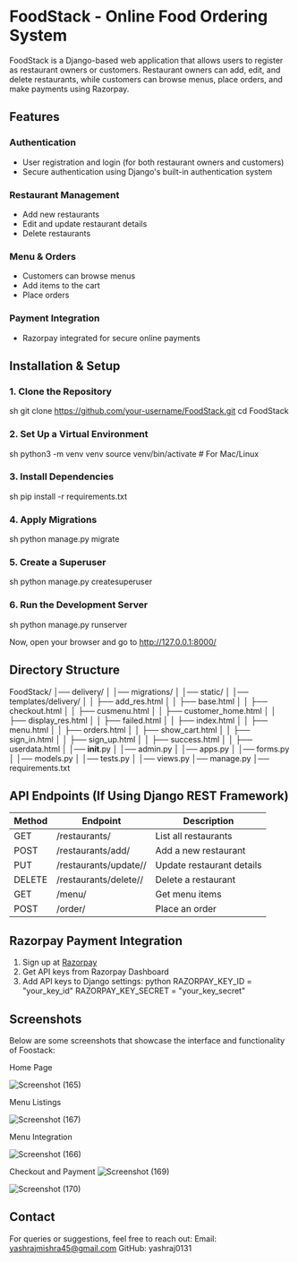 # FoodStack - Online Food Ordering System

FoodStack is a Django-based web application that allows users to register as restaurant owners or customers. Restaurant owners can add, edit, and delete restaurants, while customers can browse menus, place orders, and make payments using Razorpay.

## Features

### **Authentication**
- User registration and login (for both restaurant owners and customers)
- Secure authentication using Django's built-in authentication system

### **Restaurant Management**
- Add new restaurants
- Edit and update restaurant details
- Delete restaurants

### **Menu & Orders**
- Customers can browse menus
- Add items to the cart
- Place orders

### **Payment Integration**
- Razorpay integrated for secure online payments

## Installation & Setup

### **1. Clone the Repository**
sh
git clone https://github.com/your-username/FoodStack.git
cd FoodStack


### **2. Set Up a Virtual Environment**
sh
python3 -m venv venv
source venv/bin/activate  # For Mac/Linux


### **3. Install Dependencies**
sh
pip install -r requirements.txt


### **4. Apply Migrations**
sh
python manage.py migrate


### **5. Create a Superuser**
sh
python manage.py createsuperuser


### **6. Run the Development Server**
sh
python manage.py runserver


Now, open your browser and go to http://127.0.0.1:8000/

## Directory Structure
FoodStack/
│── delivery/
│   │── migrations/
│   │── static/
│   │── templates/delivery/
│   │   ├── add_res.html
│   │   ├── base.html
│   │   ├── checkout.html
│   │   ├── cusmenu.html
│   │   ├── customer_home.html
│   │   ├── display_res.html
│   │   ├── failed.html
│   │   ├── index.html
│   │   ├── menu.html
│   │   ├── orders.html
│   │   ├── show_cart.html
│   │   ├── sign_in.html
│   │   ├── sign_up.html
│   │   ├── success.html
│   │   ├── userdata.html
│   │── __init__.py
│   │── admin.py
│   │── apps.py
│   │── forms.py
│   │── models.py
│   │── tests.py
│   │── views.py
│── manage.py
│── requirements.txt


## API Endpoints (If Using Django REST Framework)
| Method | Endpoint | Description |
|--------|----------------|--------------------------------|
| GET | /restaurants/ | List all restaurants |
| POST | /restaurants/add/ | Add a new restaurant |
| PUT | /restaurants/update/<id>/ | Update restaurant details |
| DELETE | /restaurants/delete/<id>/ | Delete a restaurant |
| GET | /menu/ | Get menu items |
| POST | /order/ | Place an order |

## Razorpay Payment Integration
1. Sign up at [Razorpay](https://razorpay.com/)
2. Get API keys from Razorpay Dashboard
3. Add API keys to Django settings:
python
RAZORPAY_KEY_ID = "your_key_id"
RAZORPAY_KEY_SECRET = "your_key_secret"

## Screenshots
Below are some screenshots that showcase the interface and functionality of Foostack:

Home Page

![Screenshot (165)](https://github.com/user-attachments/assets/2e2ae5ff-2ec6-491d-be36-9e17db87d99f)


Menu Listings

![Screenshot (167)](https://github.com/user-attachments/assets/443207ff-2697-4687-bd41-eadf6c309bb1)


Menu Integration

![Screenshot (166)](https://github.com/user-attachments/assets/4ea971a9-6c3d-47d3-b169-2ee52b196833)


Checkout and Payment
![Screenshot (169)](https://github.com/user-attachments/assets/2d5ebbf5-cf8a-49f4-9aad-6976c28f2c2c) 

![Screenshot (170)](https://github.com/user-attachments/assets/26e67c46-8f1b-4f53-b7ba-959c9d414e55)





## Contact
For queries or suggestions, feel free to reach out:
Email: yashrajmishra45@gmail.com
GitHub: yashraj0131

